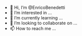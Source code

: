 - 👋 Hi, I’m @EnricoBenedetti
- 👀 I’m interested in ...
- 🌱 I’m currently learning ...
- 💞️ I’m looking to collaborate on ...
- 📫 How to reach me ...

<!---
EnricoBenedetti/EnricoBenedetti is a ✨ special ✨ repository because its `README.md` (this file) appears on your GitHub profile.
You can click the Preview link to take a look at your changes.
--->
